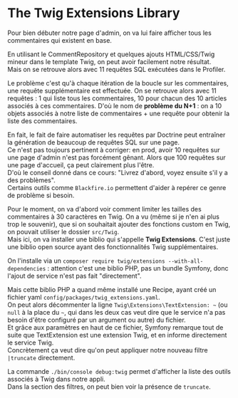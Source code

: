 # The Twig Extensions Library

Pour bien débuter notre page d'admin, on va lui faire afficher tous les commentaires qui existent 
en base.  

En utilisant le CommentRepository et quelques ajouts HTML/CSS/Twig mineur dans le template Twig,
on peut avoir facilement notre résultat.  
Mais on se retrouve alors avec 11 requêtes SQL exécutées dans le Profiler.  

Le problème c'est qu'à chaque itération de la boucle sur les commentaires, une requête
supplémentaire est effectuée. On se retrouve alors avec 11 requêtes : 1 qui liste tous les commentaires,
10 pour chacun des 10 articles associés à ces commentaires.
D'où le nom de **problème du N+1** : on a 10 objets associés à notre liste de commentaires + une requête 
pour obtenir la liste des commentaires.  

En fait, le fait de faire automatiser les requêtes par Doctrine peut entraîner la génération de 
beaucoup de requêtes SQL sur une page.  
Ce n'est pas toujours pertinent à corriger: en prod, avoir 10 requêtes sur une page d'admin n'est 
pas forcément gênant. Alors que 100 requêtes sur une page d'accueil, ça peut clairement plus l'être.  
D'où le conseil donné dans ce cours: "Livrez d'abord, voyez ensuite s'il y a des problèmes".  
Certains outils comme `Blackfire.io` permettent d'aider à repérer ce genre de problème si besoin.  

Pour le moment, on va d'abord voir comment limiter les tailles des commentaires à 30 caractères en Twig.
On a vu (même si je n'en ai plus trop le souvenir), que si on souhaitait ajouter des fonctions custom en Twig,
on pouvait utiliser le dossier `src/Twig`.  
Mais ici, on va installer une biblio qui s'appelle **Twig Extensions**. C'est juste une biblio open source 
ayant des fonctionnalités Twig supplémentaires.  

On l'installe via un `composer require twig/extensions --with-all-dependencies` : attention c'est une biblio PHP, pas un bundle Symfony,
donc l'ajout de service n'est pas fait "directement".

Mais cette biblio PHP a quand même installé une Recipe, ayant créé un fichier yaml `config/packages/twig_extensions.yaml`.  
On peut alors décommenter la ligne `Twig\Extensions\TextExtension: ~` (ou `null` à la place du `~`, qui dans les deux
cas veut dire que le service n'a pas besoin d'être configuré par un argument ou autre) du fichier.  
Et grâce aux paramètres en haut de ce fichier, Symfony remarque tout de suite que TextExtension est une extension Twig,
et en informe directement le service Twig.  
Concrètement ça veut dire qu'on peut appliquer notre nouveau filtre `|truncate` directement.  

La commande `./bin/console debug:twig` permet d'afficher la liste des outils associés à Twig dans notre appli.  
Dans la section des filtres, on peut bien voir la présence de `truncate`.

